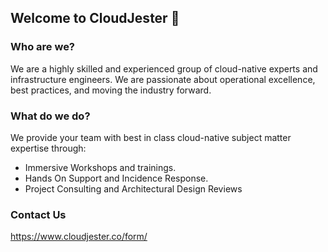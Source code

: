 ## Welcome to CloudJester 👋

### Who are we?

We are a highly skilled and experienced group of cloud-native experts and infrastructure engineers. We are passionate about operational excellence, best practices, and moving the industry forward.

### What do we do? 

We provide your team with best in class cloud-native subject matter expertise through:

* Immersive Workshops and trainings.
* Hands On Support and Incidence Response.
* Project Consulting and Architectural Design Reviews

### Contact Us

https://www.cloudjester.co/form/

